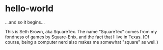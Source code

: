# hello-world
...and so it begins...

This is Seth Brown, aka SquareTex.
The name "SquareTex" comes from my fondness of games by Square-Enix, and the fact that I live in Texas.
(Of course, being a computer nerd also makes me somewhat "square" as well.)
